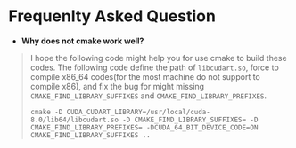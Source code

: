 # Frequenlty Asked Question

* **Why does not cmake work well?**
> I hope the following code might help you for use cmake to build these codes.
> The following code define the path of `libcudart.so`, force to compile x86_64 codes(for the most machine
> do not support to compile x86), and fix the bug for might missing 
> `CMAKE_FIND_LIBRARY_SUFFIXES` and `CMAKE_FIND_LIBRARY_PREFIXES`.
> ```
> cmake -D CUDA_CUDART_LIBRARY=/usr/local/cuda-8.0/lib64/libcudart.so -D CMAKE_FIND_LIBRARY_SUFFIXES= -D CMAKE_FIND_LIBRARY_PREFIXES= -DCUDA_64_BIT_DEVICE_CODE=ON  CMAKE_FIND_LIBRARY_SUFFIXES ..
> ```
